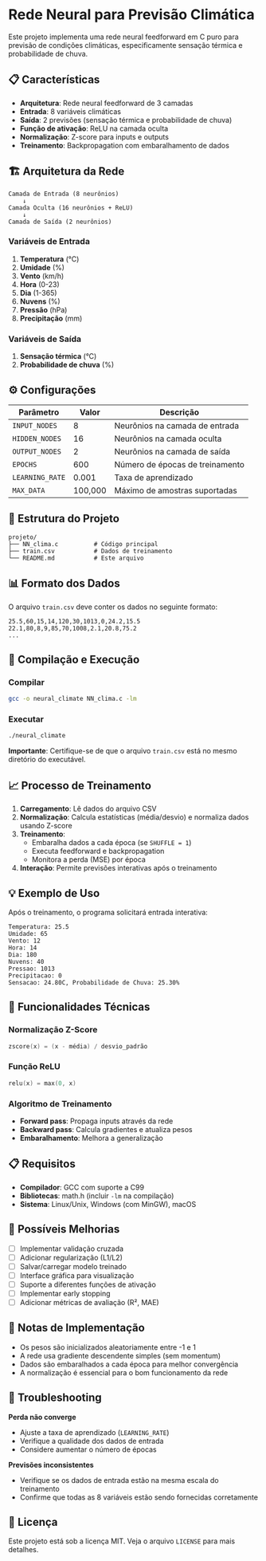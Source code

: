# Rede Neural para Previsão Climática

Este projeto implementa uma rede neural feedforward em C puro para previsão de condições climáticas, especificamente sensação térmica e probabilidade de chuva.

## 📋 Características

- **Arquitetura**: Rede neural feedforward de 3 camadas
- **Entrada**: 8 variáveis climáticas
- **Saída**: 2 previsões (sensação térmica e probabilidade de chuva)
- **Função de ativação**: ReLU na camada oculta
- **Normalização**: Z-score para inputs e outputs
- **Treinamento**: Backpropagation com embaralhamento de dados

## 🏗️ Arquitetura da Rede

```
Camada de Entrada (8 neurônios)
    ↓
Camada Oculta (16 neurônios + ReLU)
    ↓
Camada de Saída (2 neurônios)
```

### Variáveis de Entrada
1. **Temperatura** (°C)
2. **Umidade** (%)
3. **Vento** (km/h)
4. **Hora** (0-23)
5. **Dia** (1-365)
6. **Nuvens** (%)
7. **Pressão** (hPa)
8. **Precipitação** (mm)

### Variáveis de Saída
1. **Sensação térmica** (°C)
2. **Probabilidade de chuva** (%)

## ⚙️ Configurações

| Parâmetro | Valor | Descrição |
|-----------|-------|-----------|
| `INPUT_NODES` | 8 | Neurônios na camada de entrada |
| `HIDDEN_NODES` | 16 | Neurônios na camada oculta |
| `OUTPUT_NODES` | 2 | Neurônios na camada de saída |
| `EPOCHS` | 600 | Número de épocas de treinamento |
| `LEARNING_RATE` | 0.001 | Taxa de aprendizado |
| `MAX_DATA` | 100,000 | Máximo de amostras suportadas |

## 📁 Estrutura do Projeto

```
projeto/
├── NN_clima.c          # Código principal
├── train.csv           # Dados de treinamento
└── README.md           # Este arquivo
```

## 📊 Formato dos Dados

O arquivo `train.csv` deve conter os dados no seguinte formato:

```csv
25.5,60,15,14,120,30,1013,0,24.2,15.5
22.1,80,8,9,85,70,1008,2.1,20.8,75.2
...
```

## 🚀 Compilação e Execução

### Compilar
```bash
gcc -o neural_climate NN_clima.c -lm
```

### Executar
```bash
./neural_climate
```

**Importante**: Certifique-se de que o arquivo `train.csv` está no mesmo diretório do executável.

## 📈 Processo de Treinamento

1. **Carregamento**: Lê dados do arquivo CSV
2. **Normalização**: Calcula estatísticas (média/desvio) e normaliza dados usando Z-score
3. **Treinamento**: 
   - Embaralha dados a cada época (se `SHUFFLE = 1`)
   - Executa feedforward e backpropagation
   - Monitora a perda (MSE) por época
4. **Interação**: Permite previsões interativas após o treinamento

## 💡 Exemplo de Uso

Após o treinamento, o programa solicitará entrada interativa:

```
Temperatura: 25.5
Umidade: 65
Vento: 12
Hora: 14
Dia: 180
Nuvens: 40
Pressao: 1013
Precipitacao: 0
Sensacao: 24.80C, Probabilidade de Chuva: 25.30%
```

## 🔧 Funcionalidades Técnicas

### Normalização Z-Score
```c
zscore(x) = (x - média) / desvio_padrão
```

### Função ReLU
```c
relu(x) = max(0, x)
```

### Algoritmo de Treinamento
- **Forward pass**: Propaga inputs através da rede
- **Backward pass**: Calcula gradientes e atualiza pesos
- **Embaralhamento**: Melhora a generalização

## 📋 Requisitos

- **Compilador**: GCC com suporte a C99
- **Bibliotecas**: math.h (incluir `-lm` na compilação)
- **Sistema**: Linux/Unix, Windows (com MinGW), macOS

## 🎯 Possíveis Melhorias

- [ ] Implementar validação cruzada
- [ ] Adicionar regularização (L1/L2)
- [ ] Salvar/carregar modelo treinado
- [ ] Interface gráfica para visualização
- [ ] Suporte a diferentes funções de ativação
- [ ] Implementar early stopping
- [ ] Adicionar métricas de avaliação (R², MAE)

## 📝 Notas de Implementação

- Os pesos são inicializados aleatoriamente entre -1 e 1
- A rede usa gradiente descendente simples (sem momentum)
- Dados são embaralhados a cada época para melhor convergência
- A normalização é essencial para o bom funcionamento da rede

## 🐛 Troubleshooting

**Perda não converge**
- Ajuste a taxa de aprendizado (`LEARNING_RATE`)
- Verifique a qualidade dos dados de entrada
- Considere aumentar o número de épocas

**Previsões inconsistentes**
- Verifique se os dados de entrada estão na mesma escala do treinamento
- Confirme que todas as 8 variáveis estão sendo fornecidas corretamente

## 📄 Licença

Este projeto está sob a licença MIT. Veja o arquivo `LICENSE` para mais detalhes.